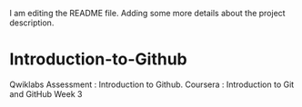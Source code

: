 I am editing the README file. Adding some more details about the project description.

# Introduction-to-Github
Qwiklabs Assessment : Introduction to Github. Coursera : Introduction to Git and GitHub Week 3 
